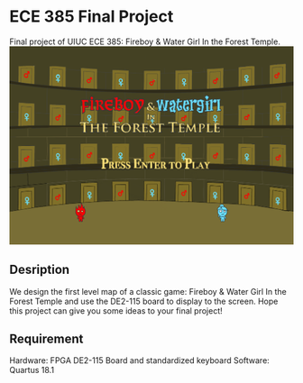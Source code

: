# ECE 385 Final Project
Final project of UIUC ECE 385: Fireboy &amp; Water Girl In the Forest Temple.
![image](https://github.com/Hank0626/ECE-385-Final-Project/blob/main/ECE385-HelperTools-master/PNG%20To%20Hex/On-Chip%20Memory/sprite_originals/background_big.png)

## Desription
We design the first level map of a classic game: Fireboy &amp; Water Girl In the Forest Temple and use the DE2-115 board to display to the screen. Hope this project can give you some ideas to your final project!

## Requirement 
Hardware: FPGA DE2-115 Board and standardized keyboard
Software: Quartus 18.1

 